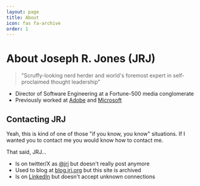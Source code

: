 ```yaml
---
layout: page
title: About
icon: fas fa-archive
order: 1
---
```

# About Joseph R. Jones (JRJ)
> "Scruffy-looking nerd herder and world's foremost expert in self-proclaimed thought leadership"

- Director of Software Engineering at a Fortune-500 media conglomerate
- Previously worked at [Adobe](https://adobe.com) and [Microsoft](https://microsoft.com)


## Contacting JRJ
Yeah, this is kind of one of those "if you know, you know" situations. If I wanted you to contact me you would know how to contact me.

That said, JRJ...

- Is on twitter/X as [@jrj](https://twitter.com/jrj) but doesn't really post anymore
- Used to blog at [blog.jrj.org](https://blog.jrj.org) but this site is archived
- Is on [LinkedIn](https://jrj.io/in) but doesn't accept unknown connections
